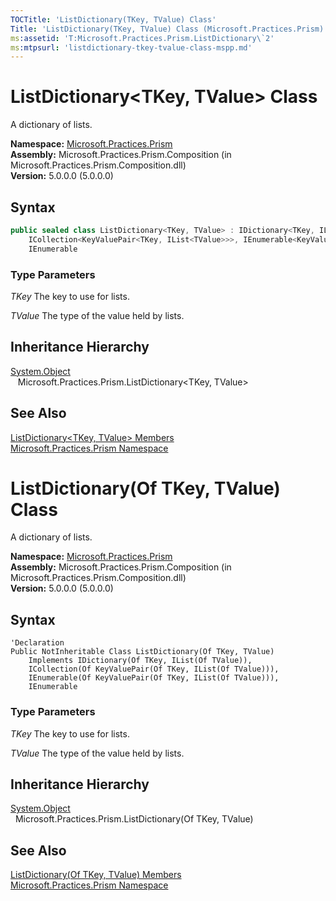 ```yaml
---
TOCTitle: 'ListDictionary(TKey, TValue) Class'
Title: 'ListDictionary(TKey, TValue) Class (Microsoft.Practices.Prism)'
ms:assetid: 'T:Microsoft.Practices.Prism.ListDictionary\`2'
ms:mtpsurl: 'listdictionary-tkey-tvalue-class-mspp.md'
---
```



# ListDictionary&lt;TKey, TValue&gt; Class

A dictionary of lists.

**Namespace:** [Microsoft.Practices.Prism](/patterns-practices/reference/mspp-namespace)  
**Assembly:** Microsoft.Practices.Prism.Composition (in Microsoft.Practices.Prism.Composition.dll)  
**Version:** 5.0.0.0 (5.0.0.0)

## Syntax

```C#
public sealed class ListDictionary<TKey, TValue> : IDictionary<TKey, IList<TValue>>, 
	ICollection<KeyValuePair<TKey, IList<TValue>>>, IEnumerable<KeyValuePair<TKey, IList<TValue>>>, 
	IEnumerable
```

### Type Parameters

*TKey*
    The key to use for lists.
	
*TValue*
    The type of the value held by lists.

## Inheritance Hierarchy

[System.Object](http://msdn.microsoft.com/en-us/library/e5kfa45b)  
    Microsoft.Practices.Prism.ListDictionary<TKey, TValue>

## See Also
[ListDictionary<TKey, TValue> Members](/patterns-practices/reference/listdictionary-tkey-tvalue-members-mspp)  
[Microsoft.Practices.Prism Namespace](/patterns-practices/reference/mspp-namespace)  

# ListDictionary(Of TKey, TValue) Class

A dictionary of lists.

**Namespace:** [Microsoft.Practices.Prism](/patterns-practices/reference/mspp-namespace)  
**Assembly:** Microsoft.Practices.Prism.Composition (in Microsoft.Practices.Prism.Composition.dll)  
**Version:** 5.0.0.0 (5.0.0.0)

## Syntax

```VB
'Declaration
Public NotInheritable Class ListDictionary(Of TKey, TValue)
	Implements IDictionary(Of TKey, IList(Of TValue)), 
	ICollection(Of KeyValuePair(Of TKey, IList(Of TValue))), 
	IEnumerable(Of KeyValuePair(Of TKey, IList(Of TValue))), 
	IEnumerable
```

### Type Parameters

*TKey*
	The key to use for lists.
	
*TValue*
    The type of the value held by lists.

## Inheritance Hierarchy

[System.Object](http://msdn.microsoft.com/en-us/library/e5kfa45b)  
  Microsoft.Practices.Prism.ListDictionary(Of TKey, TValue)
  

## See Also

[ListDictionary(Of TKey, TValue) Members](/patterns-practices/reference/listdictionary-tkey-tvalue-members-mspp)  
 [Microsoft.Practices.Prism Namespace](/patterns-practices/reference/mspp-namespace)  
